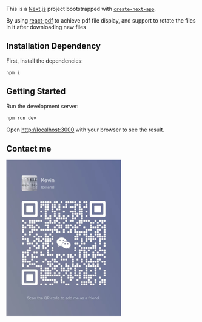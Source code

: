 This is a [Next.js](https://nextjs.org) project bootstrapped with [`create-next-app`](https://nextjs.org/docs/app/api-reference/cli/create-next-app). 

By using [react-pdf](https://www.npmjs.com/package/react-pdf) to achieve pdf file display, and support to rotate the files in it after downloading new files

## Installation Dependency

First, install the dependencies:

```base
npm i
```

## Getting Started

Run the development server:

```bash
npm run dev
```

Open [http://localhost:3000](http://localhost:3000) with your browser to see the result.

## Contact me

 <img src="./docs/image.png" width="60%" height="30%"/>
